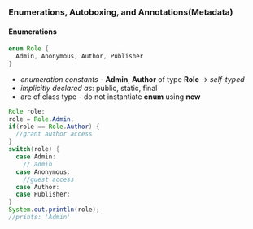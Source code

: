 ### Enumerations, Autoboxing, and Annotations(Metadata)

#### Enumerations

```java
enum Role {
  Admin, Anonymous, Author, Publisher
}
```
- _enumeration constants_ - __Admin__, __Author__ of type __Role__ -> _self-typed_
- _implicitly declared as_: public, static, final
- are of class type - do not instantiate __enum__ using __new__
```java
Role role;
role = Role.Admin;
if(role == Role.Author) {
  //grant author access
}
switch(role) {
  case Admin:
    // admin
  case Anonymous:
    //guest access
  case Author:
  case Publisher:
}
System.out.println(role);
//prints: 'Admin'
```
